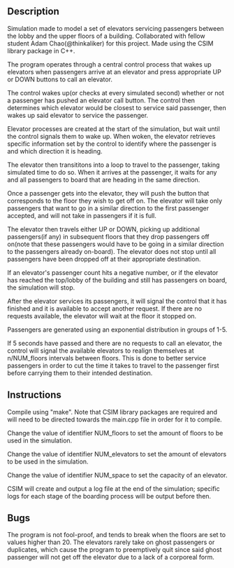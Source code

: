 Description
------
Simulation made to model a set of elevators servicing passengers between the lobby and the upper floors of a building. Collaborated with fellow student Adam Chao(@thinkaliker) for this project. Made using the CSIM library package in C++.

The program operates through a central control process that wakes up elevators when passengers arrive at an elevator and press appropriate UP or DOWN buttons to call an elevator.

The control wakes up(or checks at every simulated second) whether or not a passenger has pushed an elevator call button. The control then determines which elevator would be closest to service said passenger, then wakes up said elevator to service the passenger.

Elevator processes are created at the start of the simulation, but wait until the control signals them to wake up. When woken, the elevator retrieves specific information set by the control to identify where the passenger is and which direction it is heading.

The elevator then transititons into a loop to travel to the passenger, taking simulated time to do so. When it arrives at the passenger, it waits for any and all passengers to board that are heading in the same direction. 

Once a passenger gets into the elevator, they will push the button that corresponds to the floor they wish to get off on. The elevator will take only passengers that want to go in a similar direction to the first passenger accepted, and will not take in passengers if it is full.

The elevator then travels either UP or DOWN, picking up additional passengers(if any) in subsequent floors that they drop passengers off on(note that these passengers would have to be going in a similar direction to the passengers already on-board). The elevator does not stop until all passengers have been dropped off at their appropriate destination.

If an elevator's passenger count hits a negative number, or if the elevator has reached the top/lobby of the building and still has passengers on board, the simulation will stop.

After the elevator services its passengers, it will signal the control that it has finished and it is available to accept another request. If there are no requests available, the elevator will wait at the floor it stopped on.

Passengers are generated using an exponential distribution in groups of 1-5.

If 5 seconds have passed and there are no requests to call an elevator, the control will signal the available elevators to realign themselves at n/NUM_floors intervals between floors. This is done to better service passengers in order to cut the time it takes to travel to the passenger first before carrying them to their intended destination.

Instructions
-----
Compile using "make". Note that CSIM library packages are required and will need to be directed towards the main.cpp file in order for it to compile.

Change the value of identifier NUM_floors to set the amount of floors to be used in the simulation.

Change the value of identifier NUM_elevators to set the amount of elevators to be used in the simulation.

Change the value of identifier NUM_space to set the capacity of an elevator.

CSIM will create and output a log file at the end of the simulation; specific logs for each stage of the boarding process will be output before then.

Bugs
-----
The program is not fool-proof, and tends to break when the floors are set to values higher than 20.
The elevators rarely take on ghost passengers or duplicates, which cause the program to preemptively quit since said ghost passenger will not get off the elevator due to a lack of a corporeal form.
